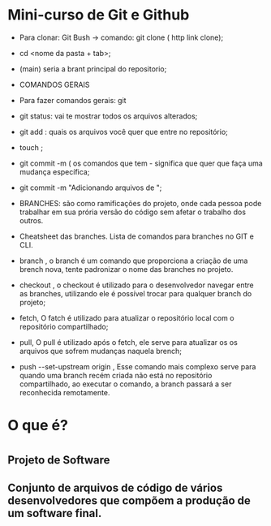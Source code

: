 # Mini-curso de Git e Github

- Para clonar: Git Bush -> comando: git clone ( http link clone);
- cd <nome da pasta + tab>;
- (main) seria a brant principal do repositorio;
  
- COMANDOS GERAIS
- Para fazer comandos gerais: git <comando>
- git status: vai te mostrar todos os arquivos alterados;
- git add <arquivo>: quais os arquivos você quer que entre no repositório;
- touch <nome do arquivo>;
- git commit -m ( os comandos que tem - significa que quer que faça uma mudança específica;
- git commit -m "Adicionando arquivos de ";

- BRANCHES: são como ramificações do projeto, onde cada pessoa pode trabalhar em sua prória versão do código sem afetar o trabalho dos outros.
- Cheatsheet das branches. Lista de comandos para branches no GIT e CLI.
- branch <nome da branch>, o branch é um comando que proporciona a criação de uma brench nova, tente padronizar o nome das branches no projeto.
- checkout <nome da branch>, o checkout é utilizado para o desenvolvedor navegar entre as branches, utilizando ele é possível trocar para qualquer branch do projeto;
- fetch, O fatch é utilizado para atualizar o repositório local com o repositório compartilhado;
- pull, O pull é utilizado após o fetch, ele serve para atualizar os os arquivos que sofrem mudanças naquela brench;
- push --set-upstream origin <nome da branch>, Esse comando mais complexo serve para quando uma branch recém criada não está no repositório compartilhado, ao executar o comando, a branch passará a ser reconhecida remotamente.

<h1> O que é? <h1/>
<h2> Projeto de Software <h2/>
<p> Conjunto de arquivos de código de vários desenvolvedores que compõem a produção de um software final. <p/>
